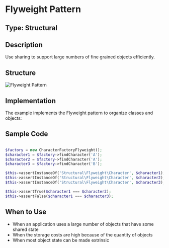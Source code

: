 # Flyweight Pattern

## Type: Structural

## Description
Use sharing to support large numbers of fine grained objects efficiently.

## Structure
![Flyweight Pattern](https://github.com/olegre/DesignPatterns/blob/master/~images/Flyweight.png)

## Implementation
The example implements the Flyweight pattern to organize classes and objects:

## Sample Code

```php

$factory = new CharacterFactoryFlyweight();
$character1 = $factory->findCharacter('A');
$character2 = $factory->findCharacter('A');
$character3 = $factory->findCharacter('B');

$this->assertInstanceOf('Structural\Flyweight\Character', $character1);
$this->assertInstanceOf('Structural\Flyweight\Character', $character2);
$this->assertInstanceOf('Structural\Flyweight\Character', $character3);

$this->assertTrue($character1 === $character2);
$this->assertFalse($character1 === $character3);
```

## When to Use
- When an application uses a large number of objects that have some shared state
- When the storage costs are high because of the quantity of objects
- When most object state can be made extrinsic
